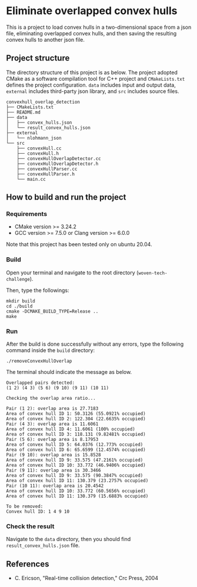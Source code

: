# Eliminate overlapped convex hulls

This is a project to load convex hulls in a two-dimensional space from a json file, eliminating overlapped convex hulls, and then saving the resulting convex hulls to another json file.

## Project structure
The directory structure of this project is as below.
The project adopted CMake as a software compilation tool for C++ project and ```CMakeLists.txt``` defines the project configuration.
```data``` includes input and output data, ```external``` includes third-party json library, and ```src``` includes source files.
```
convexhull_overlap_detection
├── CMakeLists.txt
├── README.md
├── data
│   ├── convex_hulls.json
│   └── result_convex_hulls.json
├── external
│   └── nlohmann_json
└── src
    ├── convexHull.cc
    ├── convexHull.h
    ├── convexHullOverlapDetector.cc
    ├── convexHullOverlapDetector.h
    ├── convexHullParser.cc
    ├── convexHullParser.h
    └── main.cc
```

## How to build and run the project

### Requirements
- CMake version >= 3.24.2
- GCC version >= 7.5.0 or Clang version >= 6.0.0

Note that this project has been tested only on ubuntu 20.04.

### Build
Open your terminal and navigate to the root directory (```woven-tech-challenge```).

Then, type the followings:
```
mkdir build
cd ./build
cmake -DCMAKE_BUILD_TYPE=Release ..
make
```

### Run
After the build is done successfully without any errors, type the following command inside the ```build``` directory:
```
./removeConvexHullOverlap
```
The terminal should indicate the message as below.
```
Overlapped pairs detected:
(1 2) (4 3) (5 6) (9 10) (9 11) (10 11)

Checking the overlap area ratio...

Pair (1 2): overlap area is 27.7183
Area of convex hull ID 1: 50.3126 (55.0921% occupied)
Area of convex hull ID 2: 122.304 (22.6635% occupied)
Pair (4 3): overlap area is 11.6061
Area of convex hull ID 4: 11.6061 (100% occupied)
Area of convex hull ID 3: 118.131 (9.82481% occupied)
Pair (5 6): overlap area is 8.17953
Area of convex hull ID 5: 64.0376 (12.773% occupied)
Area of convex hull ID 6: 65.6599 (12.4574% occupied)
Pair (9 10): overlap area is 15.8528
Area of convex hull ID 9: 33.575 (47.2161% occupied)
Area of convex hull ID 10: 33.772 (46.9406% occupied)
Pair (9 11): overlap area is 30.3466
Area of convex hull ID 9: 33.575 (90.3847% occupied)
Area of convex hull ID 11: 130.379 (23.2757% occupied)
Pair (10 11): overlap area is 20.4542
Area of convex hull ID 10: 33.772 (60.5656% occupied)
Area of convex hull ID 11: 130.379 (15.6883% occupied)

To be removed:
Convex hull ID: 1 4 9 10
```
### Check the result
Navigate to the ```data``` directory, then you should find ```result_convex_hulls.json``` file.

## References
- C. Ericson, "Real-time collision detection," Crc Press, 2004
